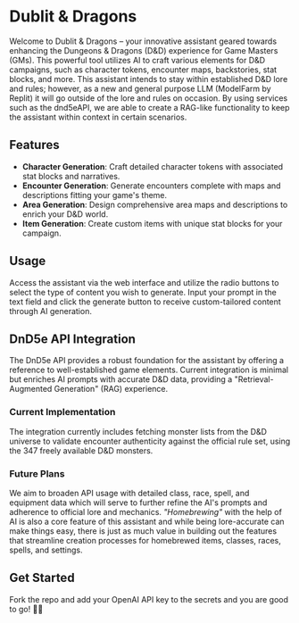 # Dublit & Dragons

Welcome to Dublit & Dragons – your innovative assistant geared towards enhancing the Dungeons & Dragons (D&D) experience for Game Masters (GMs). This powerful tool utilizes AI to craft various elements for D&D campaigns, such as character tokens, encounter maps, backstories, stat blocks, and more. This assistant intends to stay within established D&D lore and rules; however, as a new and general purpose LLM (ModelFarm by Replit) it will go outside of the lore and rules on occasion. By using services such as the dnd5eAPI, we are able to create a RAG-like functionality to keep the assistant within context in certain scenarios.

## Features

- **Character Generation**: Craft detailed character tokens with associated stat blocks and narratives.
- **Encounter Generation**: Generate encounters complete with maps and descriptions fitting your game's theme.
- **Area Generation**: Design comprehensive area maps and descriptions to enrich your D&D world.
- **Item Generation**: Create custom items with unique stat blocks for your campaign.

## Usage

Access the assistant via the web interface and utilize the radio buttons to select the type of content you wish to generate. Input your prompt in the text field and click the generate button to receive custom-tailored content through AI generation.

## DnD5e API Integration

The DnD5e API provides a robust foundation for the assistant by offering a reference to well-established game elements. Current integration is minimal but enriches AI prompts with accurate D&D data, providing a "Retrieval-Augmented Generation" (RAG) experience.

### Current Implementation

The integration currently includes fetching monster lists from the D&D universe to validate encounter authenticity against the official rule set, using the 347 freely available D&D monsters.

### Future Plans

We aim to broaden API usage with detailed class, race, spell, and equipment data which will serve to further refine the AI's prompts and adherence to official lore and mechanics. *"Homebrewing"* with the help of AI is also a core feature of this assistant and while being lore-accurate can make things easy, there is just as much value in building out the features that streamline creation processes for homebrewed items, classes, races, spells, and settings.

## Get Started

Fork the repo and add your OpenAI API key to the secrets and you are good to go! 🥳🎉